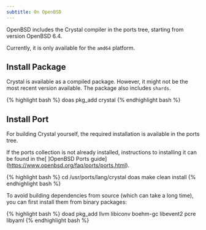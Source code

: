 ```yaml
---
subtitle: On OpenBSD
---
```


OpenBSD includes the Crystal compiler in the ports tree, starting from version OpenBSD 6.4.

Currently, it is only available for the `amd64` platform.

## Install Package

Crystal is available as a compiled package. However, it might not be the most recent version available. The package also includes `shards`.

<div class="code_section">
{% highlight bash %}
doas pkg_add crystal
{% endhighlight bash %}
</div>

## Install Port

For building Crystal yourself, the required installation is available in the ports tree.

If the ports collection is not already installed, instructions to installing it can be found in the[ ]OpenBSD Ports guide](https://www.openbsd.org/faq/ports/ports.html).

<div class="code_section">
{% highlight bash %}
cd /usr/ports/lang/crystal
doas make clean install
{% endhighlight bash %}
</div>

To avoid building dependencies from source (which can take a long time), you can first install them from binary packages:

<div class="code_section">
{% highlight bash %}
doad pkg_add llvm libiconv boehm-gc libevent2 pcre libyaml
{% endhighlight bash %}
</div>
